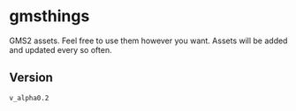 # gmsthings
 GMS2 assets. Feel free to use them however you want. Assets will be added and updated every so often.

## Version
`v_alpha0.2`
